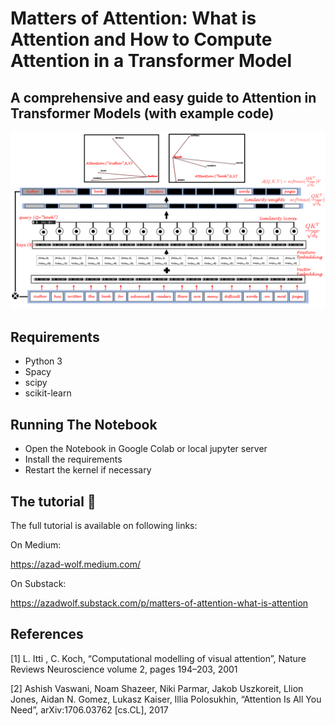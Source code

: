 # Matters of Attention: What is Attention and How to Compute Attention in a Transformer Model
## A comprehensive and easy guide to Attention in Transformer Models (with example code)

![title cover image](cover.png)


## Requirements

* Python 3
* Spacy
* scipy
* scikit-learn

## Running The Notebook

* Open the Notebook in Google Colab or local jupyter server
* Install the requirements
* Restart the kernel if necessary 


## The tutorial 📃

The full tutorial is available on following links:

On Medium:

https://azad-wolf.medium.com/

On Substack:

https://azadwolf.substack.com/p/matters-of-attention-what-is-attention





## References 


[1] L. Itti , C. Koch, “Computational modelling of visual attention”, Nature Reviews Neuroscience volume 2, pages 194–203, 2001   

[2] Ashish Vaswani, Noam Shazeer, Niki Parmar, Jakob Uszkoreit, Llion Jones, Aidan N. Gomez, Lukasz Kaiser, Illia Polosukhin, “Attention Is All You Need”, arXiv:1706.03762 [cs.CL], 2017



